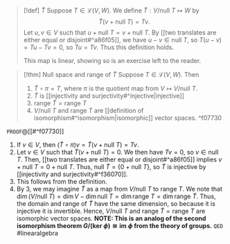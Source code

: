 > [!def] $\tilde{T}$
> Suppose $T \in \mathcal{L}(V,W)$. We define $\tilde{T} : V / \text{null } T \mapsto W$ by $$\tilde{T}(v + \text{null } T) = Tv.$$
> Let $u,v \in V$ such that $u + \text{null } T = v + \text{null } T$. By [[two translates are either equal or disjoint#^a86f05]], we have $u-v \in \text{null } T$, so $T(u-v) = Tu - Tv = 0$, so $Tu = Tv$. Thus this definition holds.
> 
> This map is linear, showing so is an exercise left to the reader.

> [!thm] Null space and range of $\tilde{T}$
> Suppose $T \in \mathcal{L}(V,W)$. Then
> 1. $\tilde{T} \circ \pi = T$, where $\pi$ is the quotient map from $V \mapsto V / \text{null } T$.
> 2. $\tilde{T}$ is [[injectivity and surjectivity#^injective|injective]]
> 3. $\text{range } \tilde{T} = \text{range } T$
> 4. $V / \text{null } T$ and $\text{range } T$ are [[definition of isomorphism#^isomorphism|isomorphic]] vector spaces. ^f07730

`PROOF`@[[#^f07730]]
1. If $v \in V$, then $(\tilde{T} \circ \pi)v = \tilde{T}(v + \text{null } T) = Tv$.
2. Let $v \in V$ such that $\tilde{T}(v + \text{null } T) = 0$. We then have $Tv = 0$, so $v \in \text{null } T$. Then, [[two translates are either equal or disjoint#^a86f05]] implies $v + \text{null } T = 0 + \text{null } T$. Thus, $\text{null }\tilde{T} = \{0 + \text{null } T\}$, so $\tilde{T}$ is injective by [[injectivity and surjectivity#^f36070]].
3. This follows from the definition.
4. By 3, we may imagine $\tilde{T}$ as a map from $V / \text{null } T$ to $\text{range } T$. We note that ${} \dim (V / \text{null } T) = \dim V - \dim \text{null } T = \dim \text{range } T = \dim \text{range } \tilde{T} {}$. Thus, the domain and range of $\tilde{T}$ have the same dimension, so because it is injective it is invertible. Hence, $V / \text{null } T$ and $\text{range } \tilde{T} = \text{range } T$ are isomorphic vector spaces. **NOTE: This is an analog of the second isomorphism theorem $G / (\text{ker } \phi) \cong \text{im } \phi$ from the theory of groups.**
`QED`
#linearalgebra